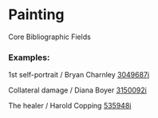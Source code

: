 # Painting

Core Bibliographic Fields

### Examples:

1st self-portrait / Bryan Charnley [3049687i](https://wellcomecollection.org/works/e8vhk8bs)

Collateral damage / Diana Boyer [3150092i](https://wellcomecollection.org/works/gtm8m9fb)

The healer / Harold Copping [535948i](https://wellcomecollection.org/works/u4hc2hwe)
